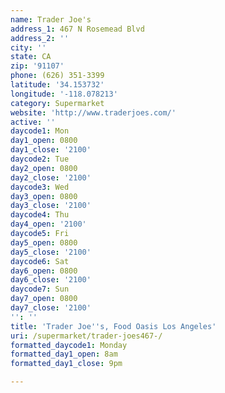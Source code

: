 ```yaml
---
name: Trader Joe's
address_1: 467 N Rosemead Blvd
address_2: ''
city: ''
state: CA
zip: '91107'
phone: (626) 351-3399
latitude: '34.153732'
longitude: '-118.078213'
category: Supermarket
website: 'http://www.traderjoes.com/'
active: ''
daycode1: Mon
day1_open: 0800
day1_close: '2100'
daycode2: Tue
day2_open: 0800
day2_close: '2100'
daycode3: Wed
day3_open: 0800
day3_close: '2100'
daycode4: Thu
day4_open: '2100'
daycode5: Fri
day5_open: 0800
day5_close: '2100'
daycode6: Sat
day6_open: 0800
day6_close: '2100'
daycode7: Sun
day7_open: 0800
day7_close: '2100'
'': ''
title: 'Trader Joe''s, Food Oasis Los Angeles'
uri: /supermarket/trader-joes467-/
formatted_daycode1: Monday
formatted_day1_open: 8am
formatted_day1_close: 9pm

---
```

